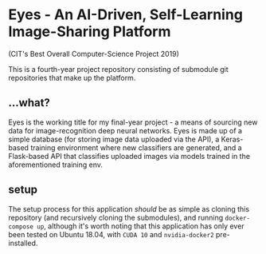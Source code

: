 # Eyes - An AI-Driven, Self-Learning Image-Sharing Platform

(CIT's Best Overall Computer-Science Project 2019)

This is a fourth-year project repository consisting of submodule git repositories that make up the platform.


## ...what?
Eyes is the working title for my final-year project - a means of sourcing new data for image-recognition deep neural networks.
Eyes is made up of a simple database (for storing image data uploaded via the API), a Keras-based training environment where new classifiers are generated, and a Flask-based API that classifies uploaded images via models trained in the aforementioned training env.

## setup
The setup process for this application *should* be as simple as cloning this repository (and recursively cloning the submodules), and running `docker-compose up`, although it's worth noting that this application has only ever been tested on Ubuntu 18.04, with `CUDA 10` and `nvidia-docker2` pre-installed.
